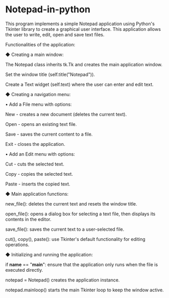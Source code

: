 # Notepad-in-python
This program implements a simple Notepad application using Python's Tkinter library to create a graphical user interface. This application allows the user to write, edit, open and save text files.

Functionalities of the application:

◆ Creating a main window:


The Notepad class inherits tk.Tk and creates the main application window.

Set the window title (self.title("Notepad")).

Create a Text widget (self.text) where the user can enter and edit text.


◆ Creating a navigation menu:


• Add a File menu with options:

New - creates a new document (deletes the current text).

Open - opens an existing text file.

Save - saves the current content to a file.

Exit - closes the application.

• Add an Edit menu with options:

Cut - cuts the selected text.

Copy - copies the selected text.

Paste - inserts the copied text.

◆ Main application functions:

new_file(): deletes the current text and resets the window title.

open_file(): opens a dialog box for selecting a text file, then displays its contents in the editor.

save_file(): saves the current text to a user-selected file.

cut(), copy(), paste(): use Tkinter's default functionality for editing operations.

◆ Initializing and running the application:

if __name__ == "__main__": ensure that the application only runs when the file is executed directly.

notepad = Notepad() creates the application instance.

notepad.mainloop() starts the main Tkinter loop to keep the window active.
